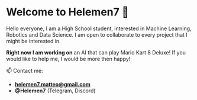# Welcome to Helemen7 👋

Hello everyone, I am a High School student, interested in Machine Learning, Robotics and Data Science.
I am open to collaborate to every project that I might be interested in.


**Right now I am working on** an AI that can play Mario Kart 8 Deluxe! If you would like to help me, I would be more then happy!


📫 Contact me:
- **helemen7.matteo@gmail.com**
- **@Helemen7** (Telegram, Discord)
